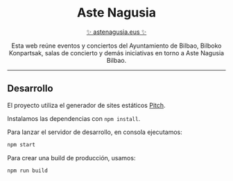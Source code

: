 <h1 align="center">Aste Nagusia</h1>
<p align="center">
    <a href="https://astenagusia.eus">✨ astenagusia.eus ✨</a>
</p>

<p align="center">
    Esta web reúne eventos y conciertos del Ayuntamiento de Bilbao, Bilboko Konpartsak, salas de concierto y demás iniciativas en torno a Aste Nagusia Bilbao.
</p>

---

## Desarrollo

El proyecto utiliza el generador de sites estáticos [Pitch](https://www.npmjs.com/package/pitch-cli).

Instalamos las dependencias con `npm install`.

Para lanzar el servidor de desarrollo, en consola ejecutamos:

```bash
npm start
```

Para crear una build de producción, usamos:

```bash
npm run build
```
